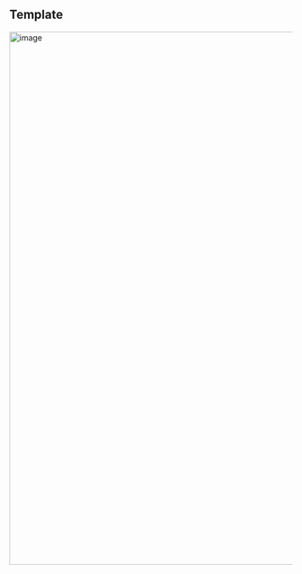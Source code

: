 ## Template
<img width="948" alt="image" src="https://user-images.githubusercontent.com/118173148/205666686-e22a86d3-9666-4650-ad30-eebad1b8a61f.png">
